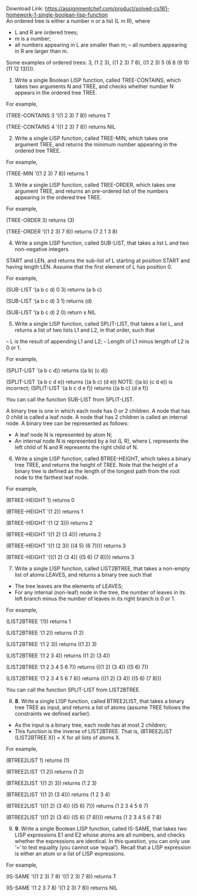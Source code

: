 Download Link: https://assignmentchef.com/product/solved-cs161-homework-1-single-boolean-lisp-function
<br>
An ordered tree is either a number n or a list (L m R), where

<ul>

 <li>L and R are ordered trees;</li>

 <li>m is a number;</li>

 <li>all numbers appearing in L are smaller than m; – all numbers appearing in R are larger than m.</li>

</ul>

Some examples of ordered trees: 3, (1 2 3), ((1 2 3) 7 8), ((1 2 3) 5 (6 8 (9 10 (11 12 13)))).

<ol>

 <li>Write a single Boolean LISP function, called TREE-CONTAINS, which takes two arguments N and TREE, and checks whether number N appears in the ordered tree TREE.</li>

</ol>

For example,




(TREE-CONTAINS 3 ‘((1 2 3) 7 8)) returns T

(TREE-CONTAINS 4 ‘((1 2 3) 7 8)) returns NIL




<ol start="2">

 <li>Write a single LISP function, called TREE-MIN, which takes one argument TREE, and returns the minimum number appearing in the ordered tree TREE.</li>

</ol>




For example,




(TREE-MIN ‘((1 2 3) 7 8)) returns 1




<ol start="3">

 <li>Write a single LISP function, called TREE-ORDER, which takes one argument TREE, and returns an pre-ordered list of the numbers appearing in the ordered tree TREE.</li>

</ol>




For example,




(TREE-ORDER 3) returns (3)

(TREE-ORDER ‘((1 2 3) 7 8)) returns (7 2 1 3 8)




<ol start="4">

 <li>Write a single LISP function, called SUB-LIST, that takes a list L and two non-negative integers</li>

</ol>

START and LEN, and returns the sub-list of L starting at position START and having length LEN. Assume that the first element of L has position 0.




For example,




(SUB-LIST ‘(a b c d) 0 3) returns (a b c)

(SUB-LIST ‘(a b c d) 3 1) returns (d)

(SUB-LIST ‘(a b c d) 2 0) return s NIL




<ol start="5">

 <li>Write a single LISP function, called SPLIT-LIST, that takes a list L, and returns a list of two lists L1 and L2, in that order, such that</li>

</ol>




–         L is the result of appending L1 and L2; –      Length of L1 minus length of L2 is 0 or 1.




For example,




(SPLIT-LIST ‘(a b c d)) returns ((a b) (c d))

(SPLIT-LIST ‘(a b c d e)) returns ((a b c) (d e))    NOTE: ((a b) (c d e)) is incorrect;  (SPLIT-LIST ‘(a b c d e f)) returns ((a b c) (d e f))




You can call the function SUB-LIST from SPLIT-LIST.







A binary tree is one in which each node has 0 or 2 children. A node that has 0 child is called a leaf node. A node that has 2 children is called an internal node. A binary tree can be represented as follows:




<ul>

 <li>A leaf node N is represented by atom N;</li>

 <li>An internal node N is represented by a list (L R), where L represents the left child of N and R represents the right child of N.</li>

</ul>




<ol start="6">

 <li>Write a single LISP function, called BTREE-HEIGHT, which takes a binary tree TREE, and returns the height of TREE. Note that the height of a binary tree is defined as the length of the longest path from the root node to the farthest leaf node.</li>

</ol>




For example,

<strong> </strong>

(BTREE-HEIGHT 1) returns 0

(BTREE-HEIGHT ‘(1 2)) returns 1

(BTREE-HEIGHT ‘(1 (2 3))) returns 2

(BTREE-HEIGHT ‘((1 2) (3 4))) returns 2

(BTREE-HEIGHT ‘((1 (2 3)) ((4 5) (6 7)))) returns 3

(BTREE-HEIGHT ‘(((1 2) (3 4)) ((5 6) (7 8)))) returns 3




<ol start="7">

 <li>Write a single LISP function, called LIST2BTREE, that takes a non-empty list of atoms LEAVES, and returns a binary tree such that</li>

</ol>




<ul>

 <li>The tree leaves are the elements of LEAVES;</li>

 <li>For any internal (non-leaf) node in the tree, the number of leaves in its left branch minus the number of leaves in its right branch is 0 or 1.</li>

</ul>




For example,




(LIST2BTREE ‘(1)) returns 1

(LIST2BTREE ‘(1 2)) returns (1 2)

(LIST2BTREE ‘(1 2 3)) returns ((1 2) 3)

(LIST2BTREE ‘(1 2 3 4)) returns ((1 2) (3 4))

(LIST2BTREE ‘(1 2 3 4 5 6 7)) returns (((1 2) (3 4)) ((5 6) 7))

(LIST2BTREE ‘(1 2 3 4 5 6 7 8)) returns (((1 2) (3 4)) ((5 6) (7 8)))




You can call the function SPLIT-LIST from LIST2BTREE.




<ol start="8">

 <li><strong>8</strong>. Write a single LISP function, called BTREE2LIST, that takes a binary tree TREE as input, and returns a list of atoms (assume TREE follows the constraints we defined earlier).</li>

</ol>




<ul>

 <li>As the input is a binary tree, each node has at most 2 children;</li>

 <li>This function is the inverse of LIST2BTREE. That is, (BTREE2LIST (LIST2BTREE X)) = X for all lists of atoms X.</li>

</ul>




For example,




(BTREE2LIST 1) returns (1)

(BTREE2LIST ‘(1 2)) returns (1 2)

(BTREE2LIST ‘((1 2) 3)) returns (1 2 3)

(BTREE2LIST ‘((1 2) (3 4))) returns (1 2 3 4)

(BTREE2LIST ‘(((1 2) (3 4)) ((5 6) 7))) returns (1 2 3 4 5 6 7)

(BTREE2LIST ‘(((1 2) (3 4)) ((5 6) (7 8)))) returns (1 2 3 4 5 6 7 8)

<ol start="9">

 <li><strong>9</strong>. Write a single Boolean LISP function, called IS-SAME, that takes two LISP expressions E1 and E2 whose atoms are all numbers, and checks whether the expressions are identical. In this question, you can only use ‘=‘ to test equality (you cannot use ‘equal’). Recall that a LISP expression is either an atom or a list of LISP expressions.</li>

</ol>




For example,




(IS-SAME  ‘((1 2 3) 7 8)  ‘((1 2 3) 7 8)) returns T

(IS-SAME  ‘(1 2 3 7 8)  ‘((1 2 3) 7 8)) returns NIL